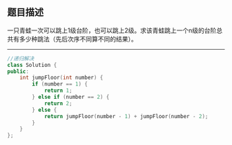 ## 题目描述

一只青蛙一次可以跳上1级台阶，也可以跳上2级。求该青蛙跳上一个n级的台阶总共有多少种跳法（先后次序不同算不同的结果）。

------

```cpp
//递归解决
class Solution {
public:
    int jumpFloor(int number) {
        if (number == 1) {
            return 1;
        } else if (number == 2) {
            return 2;
        } else {
            return jumpFloor(number - 1) + jumpFloor(number - 2);
        }
    }
};
```

